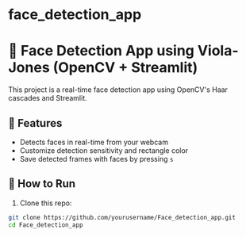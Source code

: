 # face_detection_app

# 👤 Face Detection App using Viola-Jones (OpenCV + Streamlit)

This project is a real-time face detection app using OpenCV's Haar cascades and Streamlit.

## 🔧 Features
- Detects faces in real-time from your webcam
- Customize detection sensitivity and rectangle color
- Save detected frames with faces by pressing `s`

## 🚀 How to Run

1. Clone this repo:
```bash
git clone https://github.com/yourusername/Face_detection_app.git
cd Face_detection_app
